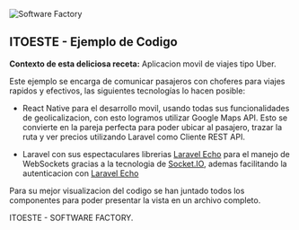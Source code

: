 
![Software Factory](https://i.imgur.com/awN7u8Y.png)
## ITOESTE - Ejemplo de Codigo
**Contexto de esta deliciosa receta:**
Aplicacion movil de viajes tipo Uber.

Este ejemplo se encarga de comunicar pasajeros con choferes para viajes rapidos y efectivos, las siguientes tecnologías lo hacen posible:

 - React Native para el desarrollo movil, usando todas sus funcionalidades de geolicalizacion, con esto logramos utilizar Google Maps API. Esto se convierte en la pareja perfecta para poder ubicar al pasajero, trazar la ruta y ver precios utilizando Laravel como Cliente REST API.
 
 - Laravel con sus espectaculares librerias [Laravel Echo](https://laravel.com/docs/6.x/broadcasting) para el manejo de WebSockets gracias a la tecnologia de [Socket.IO](https://socket.io/), ademas facilitando la autenticacion con [Laravel Echo](https://laravel.com/docs/6.x/broadcasting)

Para su mejor visualizacion del codigo se han juntado todos los componentes para poder presentar la vista en un archivo completo.

ITOESTE - SOFTWARE FACTORY.